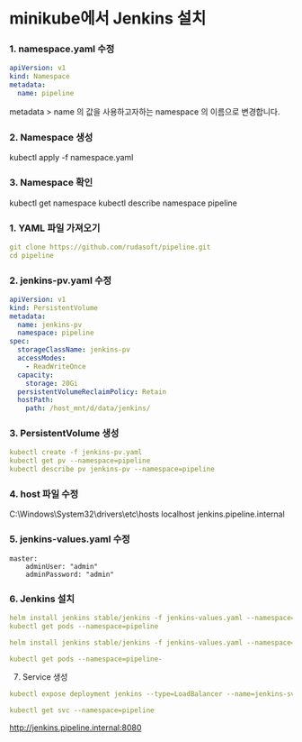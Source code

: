 # minikube에서 Jenkins 설치

### 1. namespace.yaml 수정

```yaml 
apiVersion: v1
kind: Namespace
metadata:
  name: pipeline
```

metadata > name 의 값을 사용하고자하는 namespace 의 이름으로 변경합니다.

### 2. Namespace 생성

kubectl apply -f namespace.yaml

### 3. Namespace 확인

kubectl get namespace
kubectl describe namespace pipeline

### 1. YAML 파일 가져오기

```yaml 
git clone https://github.com/rudasoft/pipeline.git
cd pipeline
```

### 2. jenkins-pv.yaml 수정

```yaml 
apiVersion: v1
kind: PersistentVolume
metadata:
  name: jenkins-pv
  namespace: pipeline
spec:
  storageClassName: jenkins-pv
  accessModes:
    - ReadWriteOnce
  capacity:
    storage: 20Gi
  persistentVolumeReclaimPolicy: Retain
  hostPath:
    path: /host_mnt/d/data/jenkins/
```

### 3. PersistentVolume 생성


```yaml 
kubectl create -f jenkins-pv.yaml
kubectl get pv --namespace=pipeline
kubectl describe pv jenkins-pv --namespace=pipeline
```

### 4. host 파일 수정

C:\Windows\System32\drivers\etc\hosts
localhost   jenkins.pipeline.internal 

### 5. jenkins-values.yaml 수정
```yarml 
master:
    adminUser: "admin"
    adminPassword: "admin"
```
### 6. Jenkins 설치


```yaml 
helm install jenkins stable/jenkins -f jenkins-values.yaml --namespace=pipeline
kubectl get pods --namespace=pipeline

helm install jenkins stable/jenkins -f jenkins-values.yaml --namespace=pipeline-ns

kubectl get pods --namespace=pipeline-
```

7. Service 생성

```yaml 
kubectl expose deployment jenkins --type=LoadBalancer --name=jenkins-svc --namespace=pipeline

kubectl get svc --namespace=pipeline
```

http://jenkins.pipeline.internal:8080 

